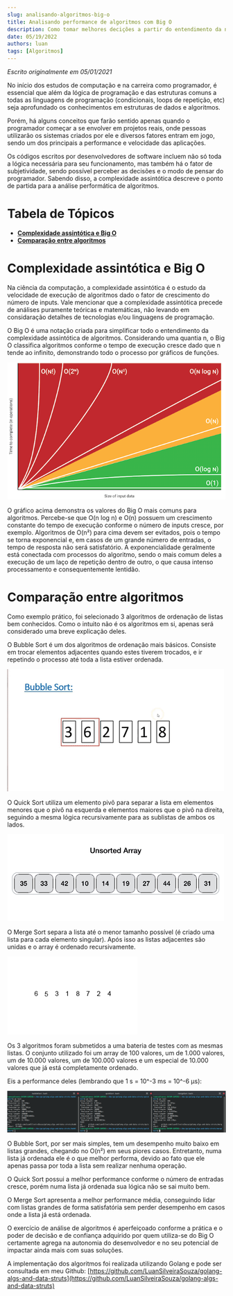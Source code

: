 ```yaml
---
slug: analisando-algoritmos-big-o
title: Analisando performance de algoritmos com Big O
description: Como tomar melhores decições a partir do entendimento da notação Big O
date: 05/19/2022
authors: luan
tags: [Algoritmos]
---
```


*Escrito originalmente em 05/01/2021*

No início dos estudos de computação e na carreira como programador, é essencial que além da lógica de programação e das estruturas comuns a todas as linguagens de programação (condicionais, loops de repetição, etc) seja aprofundado os conhecimentos em estruturas de dados e algoritmos.

<!--truncate-->

Porém, há alguns conceitos que farão sentido apenas quando o programador começar a se envolver em projetos reais, onde pessoas utilizarão os sistemas criados por ele e diversos fatores entram em jogo, sendo um dos principais a performance e velocidade das aplicações.

Os códigos escritos por desenvolvedores de software incluem não só toda a lógica necessária para seu funcionamento, mas também há o fator de subjetividade, sendo possível perceber as decisões e o modo de pensar do programador. Sabendo disso, a complexidade assintótica descreve o ponto de partida para a análise performática de algoritmos.

# Tabela de Tópicos
- [**Complexidade assintótica e Big O**](#complexidade-assintótica-e-big-o)
- [**Comparação entre algoritmos**](#comparação-entre-algoritmos)

# Complexidade assintótica e Big O
Na ciência da computação, a complexidade assintótica é o estudo da velocidade de execução de algoritmos dado o fator de crescimento do número de inputs. Vale mencionar que a complexidade assintótica precede de análises puramente teóricas e matemáticas, não levando em considaração detalhes de tecnologias e/ou linguagens de programação.

O Big O é uma notação criada para simplificar todo o entendimento da complexidade assintótica de algoritmos. Considerando uma quantia n, o Big O classifica algoritmos conforme o tempo de execução cresce dado que n tende ao infinito, demonstrando todo o processo por gráficos de funções.

![Gráfico Notação Big O](./analisando-algoritmos-big-o-1.png)

O gráfico acima demonstra os valores do Big O mais comuns para algoritmos. Percebe-se que O(n log n) e O(n) possuem um crescimento constante do tempo de execução conforme o número de inputs cresce, por exemplo. Algoritmos de O(n²) para cima devem ser evitados, pois o tempo se torna exponencial e, em casos de um grande número de entradas, o tempo de resposta não será satisfatório. A exponencialidade geralmente está conectada com processos do algoritmo, sendo o mais comum deles a execução de um laço de repetição dentro de outro, o que causa intenso processamento e consequentemente lentidão.

# Comparação entre algoritmos

Como exemplo prático, foi selecionado 3 algoritmos de ordenação de listas bem conhecidos. Como o intuito não é os algoritmos em si, apenas será considerado uma breve explicação deles.

O Bubble Sort é um dos algoritmos de ordenação mais básicos. Consiste em trocar elementos adjacentes quando estes tiverem trocados, e ir repetindo o processo até toda a lista estiver ordenada.

![Explicação Visual Bubble Sort](./analisando-algoritmos-big-o-2.gif)

O Quick Sort utiliza um elemento pivô para separar a lista em elementos menores que o pivô na esquerda e elementos maiores que o pivô na direita, seguindo a mesma lógica recursivamente para as sublistas de ambos os lados.

![Explicação Visual Quick Sort](./analisando-algoritmos-big-o-3.gif)

O Merge Sort separa a lista até o menor tamanho possível (é criado uma lista para cada elemento singular). Após isso as listas adjacentes são unidas e o array é ordenado recursivamente.

![Explicação Visual Merge Sort](./analisando-algoritmos-big-o-4.gif)

Os 3 algoritmos foram submetidos a uma bateria de testes com as mesmas listas. O conjunto utilizado foi um array de 100 valores, um de 1.000 valores, um de 10.000 valores, um de 100.000 valores e um especial de 10.000 valores que já está completamente ordenado.

Eis a performance deles (lembrando que 1 s = 10^-3 ms = 10^-6 µs):

![Análise de performane dos algoritmos](./analisando-algoritmos-big-o-5.png)

O Bubble Sort, por ser mais simples, tem um desempenho muito baixo em listas grandes, chegando no O(n²) em seus piores casos. Entretanto, numa lista já ordenada ele é o que melhor performa, devido ao fato que ele apenas passa por toda a lista sem realizar nenhuma operação.

O Quick Sort possui a melhor performance conforme o número de entradas cresce, porém numa lista já ordenada sua lógica não se sai muito bem.

O Merge Sort apresenta a melhor performance média, conseguindo lidar com listas grandes de forma satisfatória sem perder desempenho em casos onde a lista já está ordenada.

O exercício de análise de algoritmos é aperfeiçoado conforme a prática e o poder de decisão e de confiança adquirido por quem utiliza-se do Big O certamente agrega na autonomia do desenvolvedor e no seu potencial de impactar ainda mais com suas soluções.

A implementação dos algoritmos foi realizada utilizando Golang e pode ser consultada em meu Github: [https://github.com/LuanSilveiraSouza/golang-algs-and-data-struts](https://github.com/LuanSilveiraSouza/golang-algs-and-data-struts)